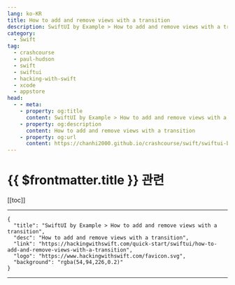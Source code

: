 ```yaml
---
lang: ko-KR
title: How to add and remove views with a transition
description: SwiftUI by Example > How to add and remove views with a transition
category:
  - Swift
tag: 
  - crashcourse
  - paul-hudson
  - swift
  - swiftui
  - hacking-with-swift
  - xcode
  - appstore
head:
  - - meta:
    - property: og:title
      content: SwiftUI by Example > How to add and remove views with a transition
    - property: og:description
      content: How to add and remove views with a transition
    - property: og:url
      content: https://chanhi2000.github.io/crashcourse/swift/swiftui-by-example/18-animation/how-to-add-and-remove-views-with-a-transition.html
---
```


# {{ $frontmatter.title }} 관련

[[toc]]

---

```component VPCard
{
  "title": "SwiftUI by Example > How to add and remove views with a transition",
  "desc": "How to add and remove views with a transition",
  "link": "https://hackingwithswift.com/quick-start/swiftui/how-to-add-and-remove-views-with-a-transition",
  "logo": "https://www.hackingwithswift.com/favicon.svg",
  "background": "rgba(54,94,226,0.2)"
}
```

---

<TagLinks />